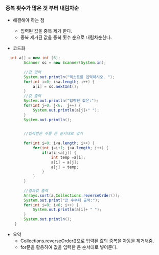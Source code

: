 ### 중복 횟수가 많은 것 부터 내림차순

* 해결해야 하는 점

  * 입력된 값을 중복 제거 한다.
  * 중복 제거된 값을 중복 횟수 순으로 내림차순한다.
  
* 코드화
~~~java
  int a[] = new int [6];
		Scanner sc = new Scanner(System.in);
		
		//값 입력
		System.out.println("텍스트를 입력하시오. ");
		for(int i=0; i<a.length; i++) {
			a[i] = sc.nextInt();
		}
		//값 출력
		System.out.println("입력된 값은:");
		for(int j=0; j<6;  j++) {
			System.out.println(a[j]+" ");
		}
		System.out.println();		
		

		//입력받은 수를 큰 순서대로 넣기
	    
		for(int i=0; i<a.length; i++) {
			for(int j=i+1; j<a.length; j++) {
				if(a[i]<a[j]) {
					int temp =a[i];
					a[i] = a[j];
					a[j] = temp;
				}
			}
		}
		
		//결과값 출력
		Arrays.sort(a,Collections.reverseOrder());
		System.out.print("큰 수부터 출력:");
		for(int i=0; i<6; i++) {
			System.out.println(a[i]+ " ");
		}
		System.out.println();
	}

~~~

* 요약
  * Collections.reverseOrder()으로 입력된 값의 중복을 자동을 제거해줌. 
  * for문을 활용하여 값을 입력한 큰 순서대로 넣어준다.



